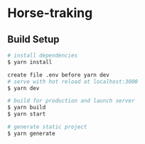 # Horse-traking

## Build Setup

```bash
# install dependencies
$ yarn install

create file .env before yarn dev
# serve with hot reload at localhost:3000
$ yarn dev

# build for production and launch server
$ yarn build
$ yarn start

# generate static project
$ yarn generate
```
